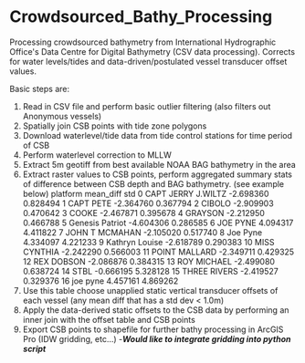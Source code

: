 # Crowdsourced_Bathy_Processing
Processing crowdsourced bathymetry from International Hydrographic Office's Data Centre for Digital Bathymetry (CSV data processing). Corrects for water levels/tides and data-driven/postulated vessel transducer offset values. 

Basic steps are: 
1. Read in CSV file and perform basic outlier filtering (also filters out Anonymous vessels)
2. Spatially join CSB points with tide zone polygons
3. Download waterlevel/tide data from tide control stations for time period of CSB
4. Perform waterlevel correction to MLLW
5. Extract 5m geotiff from best available NOAA BAG bathymetry in the area
6. Extract raster values to CSB points, perform aggregated summary stats of difference between CSB depth and BAG bathymetry. (see example below)
                                platform mean_diff       std
                  0   CAPT JERRY J.WILTZ -2.698360  0.828494
                  1            CAPT PETE -2.364760  0.367794
                  2               CIBOLO -2.909903  0.470642
                  3                COOKE -2.467871  0.395678
                  4              GRAYSON -2.212950  0.466788
                  5      Genesis Patriot -4.604306  0.286585
                  6             JOE PYNE  4.094317  4.411822
                  7       JOHN T MCMAHAN -2.105020  0.517740
                  8             Joe Pyne  4.334097  4.221233
                  9       Kathryn Louise -2.618789  0.290383
                  10        MISS CYNTHIA -2.242290  0.566003
                  11       POINT MALLARD -2.349711  0.429325
                  12          REX DOBSON -2.086876  0.384315
                  13         ROY MICHAEL -2.499080  0.638724
                  14                STBL -0.666195  5.328128
                  15        THREE RIVERS -2.419527  0.329376
                  16            joe pyne  4.457161  4.869262
7. Use this table choose unapplied static vertical transducer offsets of each vessel (any mean diff that has a std dev < 1.0m)
8. Apply the data-derived static offsets to the CSB data by performing an inner join with the offset table and CSB points
9. Export CSB points to shapefile for further bathy processing in ArcGIS Pro (IDW gridding, etc...) -***Would like to integrate gridding into python script***
